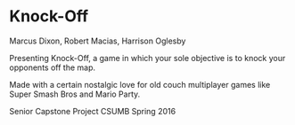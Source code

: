 # Knock-Off


Marcus Dixon, Robert Macias, Harrison Oglesby

Presenting Knock-Off, a game in which your sole objective is to knock your opponents off the map.

Made with a certain nostalgic love for old couch multiplayer games like Super Smash Bros and Mario Party.

Senior Capstone Project
CSUMB
Spring 2016